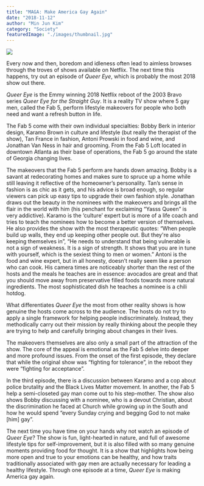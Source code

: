 ```yaml
---
title: "MAGA: Make America Gay Again"
date: "2018-11-12"
author: "Min Jun Kim"
category: "Society"
featuredImage: "./images/thumbnail.jpg"
---
```


![](/images/thumbnail.jpg)

Every now and then, boredom and idleness often lead to aimless browses through the troves of shows available on Netflix. The next time this happens, try out an episode of _Queer Eye_, which is probably the most 2018 show out there.

_Queer Eye_ is the Emmy winning 2018 Netflix reboot of the 2003 Bravo series _Queer Eye for the Straight Guy_. It is a reality TV show where 5 gay men, called the Fab 5, perform lifestyle makeovers for people who both need and want a refresh button in life.

The Fab 5 come with their own individual specialties: Bobby Berk in interior design, Karamo Brown in culture and lifestyle (but really the therapist of the show), Tan France in fashion, Antoni Prowski in food and wine, and Jonathan Van Ness in hair and grooming. From the Fab 5 Loft located in downtown Atlanta as their base of operations, the Fab 5 go around the state of Georgia changing lives.

The makeovers that the Fab 5 perform are hands down amazing. Bobby is a savant at redecorating homes and makes sure to spruce up a home while still leaving it reflective of the homeowner’s personality. Tan’s sense in fashion is as chic as it gets, and his advice is broad enough, so regular viewers can pick up easy tips to upgrade their own fashion style. Jonathan draws out the beauty in the nominees with the makeovers and brings all the flair in the world with him (his penchant for exclaiming “Yasss Queen” is very addictive). Karamo is the ‘culture’ expert but is more of a life coach and tries to teach the nominees how to become a better version of themselves. He also provides the show with the most therapeutic quotes: “When people build up walls, they end up keeping other people out. But they're also keeping themselves in”, “He needs to understand that being vulnerable is not a sign of weakness. It is a sign of strength. It shows that you are in tune with yourself, which is the sexiest thing to men or women.” Antoni is the food and wine expert, but in all honesty, doesn’t really seem like a person who can cook. His camera times are noticeably shorter than the rest of the hosts and the meals he teaches are in essence: avocados are great and that you should move away from preservative filled foods towards more natural ingredients. The most sophisticated dish he teaches a nominee is a chili hotdog.

What differentiates _Queer Eye_ the most from other reality shows is how genuine the hosts come across to the audience. The hosts do not try to apply a single framework for helping people indiscriminately. Instead, they methodically carry out their mission by really thinking about the people they are trying to help and carefully bringing about changes in their lives.

The makeovers themselves are also only a small part of the attraction of the show. The core of the appeal is emotional as the Fab 5 delve into deeper and more profound issues. From the onset of the first episode, they declare that while the original show was “fighting for tolerance”, in the reboot they were “fighting for acceptance”.

In the third episode, there is a discussion between Karamo and a cop about police brutality and the Black Lives Matter movement. In another, the Fab 5 help a semi-closeted gay man come out to his step-mother. The show also shows Bobby discussing with a nominee, who is a devout Christian, about the discrimination he faced at Church while growing up in the South and how he would spend “every Sunday crying and begging God to not make \[him\] gay”.

The next time you have time on your hands why not watch an episode of _Queer Eye_? The show is fun, light-hearted in nature, and full of awesome lifestyle tips for self-improvement, but it is also filled with so many genuine moments providing food for thought. It is a show that highlights how being more open and true to your emotions can be healthy, and how traits traditionally associated with gay men are actually necessary for leading a healthy lifestyle. Through one episode at a time, _Queer Eye_ is making America gay again.
